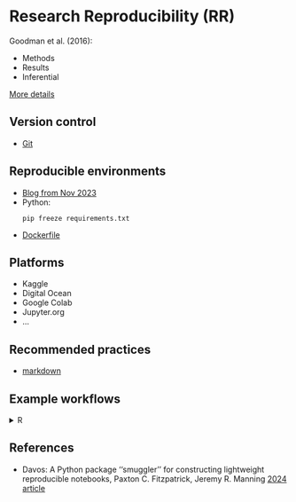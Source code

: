 # Research Reproducibility (RR)

Goodman et al. (2016):
- Methods
- Results
- Inferential

[More details](theory.md)

## Version control
- [Git](../git)

## Reproducible environments

- [Blog from Nov 2023](https://occasionaldivergences.com/posts/rep-env/)
- Python:
  ```
  pip freeze requirements.txt
  ```
- [Dockerfile](examples/Dockerfile) 
  
## Platforms
- Kaggle
- Digital Ocean
- Google Colab
- Jupyter.org
- ...


## Recommended practices
- [markdown](https://www.markdownguide.org/basic-syntax/)

## Example workflows
<details>
<summary>R</summary>

  ```
  # Makefile (target: required_files)
  
  manuscript.pdf: manuscript.Rmd simulated_data.csv 
  
  Rscript -e 'rmarkdown::render("manuscript.Rmd")' 
  
  simulated_data.csv: simulate.R
  
  Rscript -e 'source("simulate.R")' 
  ```
Source: [MDPI 2020](https://mdpi-res.com/psych/psych-03-00053/article_deploy/psych-03-00053.pdf)

</details>


## References
- Davos: A Python package ‘‘smuggler’’ for constructing lightweight reproducible notebooks, Paxton C. Fitzpatrick, Jeremy R. Manning [2024 article](https://doi.org/10.1016/j.softx.2023.101614)
